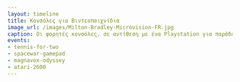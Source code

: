 ```yaml
---
layout: timeline 
title: Κονσόλες για Βιντεοπαιχνίδια 
image_url: /images/Milton-Bradley-Microvision-FR.jpg
caption: Οι φορητές κονσόλες, σε αντίθεση με ένα Playstation για παράδειγμα, έχει χαρακτηριστηκά της σταθερής συσκευής, των γραφικών και του τηλεχειριστηρίου σε μία συσκευή μικρότερη σε μέγεθος και εύκολη στη μεταφορά. Σαν άλλες συσκευές, δεν χρειάζονται συνεχή τροφοδώτηση ρεύματος και σε ορισμένα μοντέλα υπάρχει η δυνατότητα λήψης παιχνιδιών και μέσω διαδικτύου.
events:
- tennis-for-two 
- spacewar-gamepad
- magnavox-odyssey
- atari-2600
---
```

